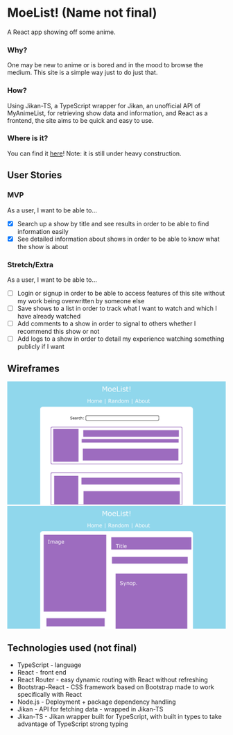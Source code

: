 # MoeList! (Name not final)
A React app showing off some anime.

### Why?
One may be new to anime or is bored and in the mood to browse the medium. This site is a simple way just to do just that.

### How?
Using Jikan-TS, a TypeScript wrapper for Jikan, an unofficial API of MyAnimeList, for retrieving show data and information, and React as a frontend, the site aims to be quick and easy to use.

### Where is it?
You can find it [here](https://anime-moelist.netlify.app/)! Note: it is still under heavy construction.

## User Stories
### MVP
As a user, I want to be able to...
- [x] Search up a show by title and see results in order to be able to find information easily
- [x] See detailed information about shows in order to be able to know what the show is about
### Stretch/Extra
As a user, I want to be able to...
- [ ] Login or signup in order to be able to access features of this site without my work being overwritten by someone else
- [ ] Save shows to a list in order to track what I want to watch and which I have already watched
- [ ] Add comments to a show in order to signal to others whether I recommend this show or not
- [ ] Add logs to a show in order to detail my experience watching something publicly if I want

## Wireframes
![Image of a simple wireframe-work of how the MoeList index page would look - a blue background with a white active main section, with purple accents. A selection of multiple shows under the searchbar is shown.](./md-assets/wireframes/home-search.v001.png)
![Image of a simple wireframe-work of how a MoeList show page would look - a blue background with a white active main section, with purple accents. Information about a particular show is shown.](./md-assets/wireframes/article.v002.png)

## Technologies used (not final)
- TypeScript - language
- React - front end
- React Router - easy dynamic routing with React without refreshing
- Bootstrap-React - CSS framework based on Bootstrap made to work specifically with React
- Node.js - Deployment + package dependency handling
- Jikan - API for fetching data - wrapped in Jikan-TS
- Jikan-TS - Jikan wrapper built for TypeScript, with built in types to take advantage of TypeScript strong typing

